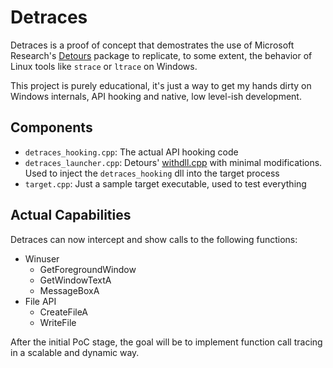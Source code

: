 # Detraces
Detraces is a proof of concept that demostrates the use of Microsoft Research's [Detours](https://github.com/microsoft/Detours) package to replicate, to some extent, the behavior of Linux tools like `strace` or `ltrace` on Windows.

This project is purely educational, it's just a way to get my hands dirty on Windows internals, API hooking and native, low level-ish development.

## Components
- `detraces_hooking.cpp`: The actual API hooking code
- `detraces_launcher.cpp`: Detours' [withdll.cpp](https://github.com/microsoft/Detours/blob/main/samples/withdll/withdll.cpp) with minimal modifications. Used to inject the `detraces_hooking` dll into the target process 
- `target.cpp`: Just a sample target executable, used to test everything

## Actual Capabilities
Detraces can now intercept and show calls to the following functions:
- Winuser
    - GetForegroundWindow
    - GetWindowTextA
    - MessageBoxA
- File API
    - CreateFileA
    - WriteFile

After the initial PoC stage, the goal will be to implement function call tracing in a scalable and dynamic way.